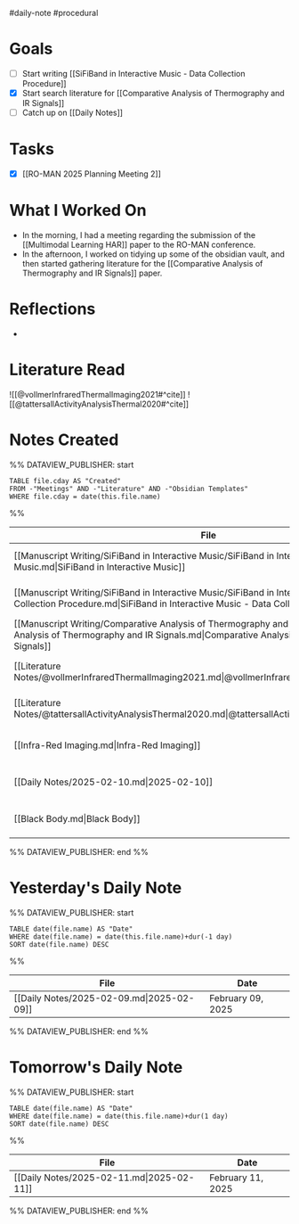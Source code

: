 #daily-note #procedural 

# Goals

- [ ] Start writing [[SiFiBand in Interactive Music - Data Collection Procedure]]
- [x] Start search literature for [[Comparative Analysis of Thermography and IR Signals]]
- [ ] Catch up on [[Daily Notes]]

# Tasks

- [x] [[RO-MAN 2025 Planning Meeting 2]]

# What I Worked On

- In the morning, I had a meeting regarding the submission of the [[Multimodal Learning HAR]] paper to the RO-MAN conference.
- In the afternoon, I worked on tidying up some of the obsidian vault, and then started gathering literature for the [[Comparative Analysis of Thermography and IR Signals]] paper.

# Reflections

- 

# Literature Read

![[@vollmerInfraredThermalImaging2021#^cite]]
![[@tattersallActivityAnalysisThermal2020#^cite]]

# Notes Created


%% DATAVIEW_PUBLISHER: start
```dataview
TABLE file.cday AS "Created"
FROM -"Meetings" AND -"Literature" AND -"Obsidian Templates"
WHERE file.cday = date(this.file.name)
```
%%

| File                                                                                                                                                                                   | Created           |
| -------------------------------------------------------------------------------------------------------------------------------------------------------------------------------------- | ----------------- |
| [[Manuscript Writing/SiFiBand in Interactive Music/SiFiBand in Interactive Music.md\|SiFiBand in Interactive Music]]                                                                   | February 10, 2025 |
| [[Manuscript Writing/SiFiBand in Interactive Music/SiFiBand in Interactive Music - Data Collection Procedure.md\|SiFiBand in Interactive Music - Data Collection Procedure]]           | February 10, 2025 |
| [[Manuscript Writing/Comparative Analysis of Thermography and IR Signals/Comparative Analysis of Thermography and IR Signals.md\|Comparative Analysis of Thermography and IR Signals]] | February 10, 2025 |
| [[Literature Notes/@vollmerInfraredThermalImaging2021.md\|@vollmerInfraredThermalImaging2021]]                                                                                         | February 10, 2025 |
| [[Literature Notes/@tattersallActivityAnalysisThermal2020.md\|@tattersallActivityAnalysisThermal2020]]                                                                                 | February 10, 2025 |
| [[Infra-Red Imaging.md\|Infra-Red Imaging]]                                                                                                                                            | February 10, 2025 |
| [[Daily Notes/2025-02-10.md\|2025-02-10]]                                                                                                                                              | February 10, 2025 |
| [[Black Body.md\|Black Body]]                                                                                                                                                          | February 10, 2025 |

%% DATAVIEW_PUBLISHER: end %%

# Yesterday's Daily Note

%% DATAVIEW_PUBLISHER: start
```dataview
TABLE date(file.name) AS "Date"
WHERE date(file.name) = date(this.file.name)+dur(-1 day)
SORT date(file.name) DESC
```
%%

| File                                      | Date              |
| ----------------------------------------- | ----------------- |
| [[Daily Notes/2025-02-09.md\|2025-02-09]] | February 09, 2025 |

%% DATAVIEW_PUBLISHER: end %%
# Tomorrow's Daily Note

%% DATAVIEW_PUBLISHER: start
```dataview
TABLE date(file.name) AS "Date"
WHERE date(file.name) = date(this.file.name)+dur(1 day)
SORT date(file.name) DESC
```
%%

| File                                      | Date              |
| ----------------------------------------- | ----------------- |
| [[Daily Notes/2025-02-11.md\|2025-02-11]] | February 11, 2025 |

%% DATAVIEW_PUBLISHER: end %%


